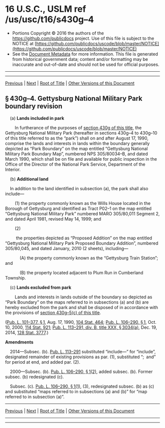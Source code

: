 ---
---

# 16 U.S.C., USLM ref /us/usc/t16/s430g–4

* Portions Copyright © 2016 the authors of the https://github.com/publicdocs project.
  Use of this file is subject to the NOTICE at [https://github.com/publicdocs/uscode/blob/master/NOTICE](https://github.com/publicdocs/uscode/blob/master/NOTICE)
* See the [Document Metadata](././../../../../..//README.md) for more information.
  This file is generated from historical government data; content and/or formatting may be inaccurate and out-of-date and should not be used for official purposes.

----------
----------

[Previous](./../../../../..//us/usc/t16/ch1/schLX/m__us_usc_t16_s430g–3.md) | [Next](./../../../../..//us/usc/t16/ch1/schLX/m__us_usc_t16_s430g–5.md) | [Root of Title](./../../../../../) | [Other Versions of this Document](https://publicdocs.github.io/go/links?ns=uslm&ref=%2Fus%2Fusc%2Ft16%2Fs430g%E2%80%934)

## § 430g–4. Gettysburg National Military Park boundary revision

    (a) __Lands included in park__ 

        In furtherance of the purposes of [section 430g of this title][/us/usc/t16/s430g], the Gettysburg National Military Park (hereafter in sections 430g–4 to 430g–10 of this title referred to as the “park”) shall on and after August 17, 1990, comprise the lands and interests in lands within the bound­ary generally depicted as “Park Boundary” on the map entitled “Gettysburg National Military Park Boundary Map”, numbered NPS 305/80034–B, and dated March 1990, which shall be on file and available for public inspection in the Office of the Director of the National Park Service, Department of the Interior.

    (b) __Additional land__ 

    In addition to the land identified in subsection (a), the park shall also include—

        (1) the property commonly known as the Wills House located in the Borough of Gettysburg and identified as Tract P02–1 on the map entitled “Gettysburg National Military Park” numbered MARO 305/80,011 Segment 2, and dated April 1981, revised May 14, 1999; and

        (2)

         the properties depicted as “Proposed Addition” on the map entitled “Gettysburg National Military Park Proposed Boundary Addition”, numbered 305/80,045, and dated January, 2010 (2 sheets), including—

            (A) the property commonly known as the “Gettysburg Train Station”; and

            (B) the property located adjacent to Plum Run in Cumberland Township.

    (c) __Lands excluded from park__ 

        Lands and interests in lands outside of the boundary so depicted as “Park Boundary” on the maps referred to in subsections (a) and (b) are hereby excluded from the park and shall be disposed of in accordance with the provisions of [section 430g–5(c) of this title][/us/usc/t16/s430g–5/c].

([Pub. L. 101–377, § 1][/us/pl/101/377/s1], Aug. 17, 1990, [104 Stat. 464][/us/stat/104/464]; [Pub. L. 106–290, § 1][/us/pl/106/290/s1], Oct. 10, 2000, [114 Stat. 921][/us/stat/114/921]; [Pub. L. 113–291, div. B, title XXX, § 3034(a)][/us/pl/113/291/s3034/a], Dec. 19, 2014, [128 Stat. 3777][/us/stat/128/3777].)

 __Amendments__ 

    2014—Subsec. (b). [Pub. L. 113–291][/us/pl/113/291] substituted “include—” for “include”, designated remainder of existing provisions as par. (1), substituted “; and” for period at end, and added par. (2).

    2000—Subsec. (b). [Pub. L. 106–290, § 1(2)][/us/pl/106/290/s1/2], added subsec. (b). Former subsec. (b) redesignated (c).

    Subsec. (c). [Pub. L. 106–290, § 1(1)][/us/pl/106/290/s1/1], (3), redesignated subsec. (b) as (c) and substituted “maps referred to in subsections (a) and (b)” for “map referred to in subsection (a)”.

----------

[Previous](./../../../../..//us/usc/t16/ch1/schLX/m__us_usc_t16_s430g–3.md) | [Next](./../../../../..//us/usc/t16/ch1/schLX/m__us_usc_t16_s430g–5.md) | [Root of Title](./../../../../../) | [Other Versions of this Document](https://publicdocs.github.io/go/links?ns=uslm&ref=%2Fus%2Fusc%2Ft16%2Fs430g%E2%80%934)

----------
----------

[/us/usc/t16/s430g]: https://publicdocs.github.io/go/links?ns=uslm&ref=%2Fus%2Fusc%2Ft16%2Fs430g
[/us/usc/t16/s430g–5/c]: https://publicdocs.github.io/go/links?ns=uslm&ref=%2Fus%2Fusc%2Ft16%2Fs430g%E2%80%935%2Fc
[/us/pl/101/377/s1]: https://publicdocs.github.io/go/links?ns=uslm&ref=%2Fus%2Fpl%2F101%2F377%2Fs1
[/us/stat/104/464]: https://publicdocs.github.io/go/links?ns=uslm&ref=%2Fus%2Fstat%2F104%2F464
[/us/pl/106/290/s1]: https://publicdocs.github.io/go/links?ns=uslm&ref=%2Fus%2Fpl%2F106%2F290%2Fs1
[/us/stat/114/921]: https://publicdocs.github.io/go/links?ns=uslm&ref=%2Fus%2Fstat%2F114%2F921
[/us/pl/113/291/s3034/a]: https://publicdocs.github.io/go/links?ns=uslm&ref=%2Fus%2Fpl%2F113%2F291%2Fs3034%2Fa
[/us/stat/128/3777]: https://publicdocs.github.io/go/links?ns=uslm&ref=%2Fus%2Fstat%2F128%2F3777
[/us/pl/113/291]: https://publicdocs.github.io/go/links?ns=uslm&ref=%2Fus%2Fpl%2F113%2F291
[/us/pl/106/290/s1/2]: https://publicdocs.github.io/go/links?ns=uslm&ref=%2Fus%2Fpl%2F106%2F290%2Fs1%2F2
[/us/pl/106/290/s1/1]: https://publicdocs.github.io/go/links?ns=uslm&ref=%2Fus%2Fpl%2F106%2F290%2Fs1%2F1


